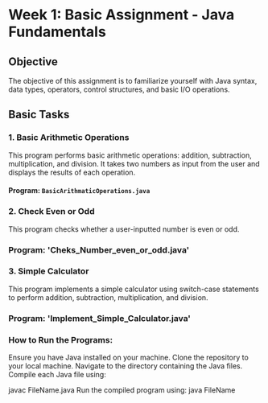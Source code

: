 # Week 1: Basic Assignment - Java Fundamentals

## Objective
The objective of this assignment is to familiarize yourself with Java syntax, data types, operators, control structures, and basic I/O operations.

## Basic Tasks

### 1. Basic Arithmetic Operations
This program performs basic arithmetic operations: addition, subtraction, multiplication, and division. It takes two numbers as input from the user and displays the results of each operation.

#### Program: `BasicArithmaticOperations.java`

### 2. Check Even or Odd
This program checks whether a user-inputted number is even or odd.

### Program: 'Cheks_Number_even_or_odd.java'

### 3. Simple Calculator
This program implements a simple calculator using switch-case statements to perform addition, subtraction, multiplication, and division.

### Program: 'Implement_Simple_Calculator.java'

### How to Run the Programs:

Ensure you have Java installed on your machine.
Clone the repository to your local machine.
Navigate to the directory containing the Java files.
Compile each Java file using:

javac FileName.java
Run the compiled program using:
java FileName

